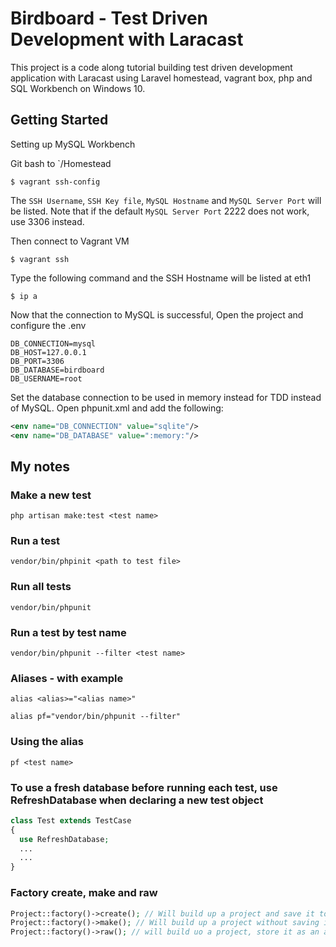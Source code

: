 # Birdboard - Test Driven Development with Laracast
This project is a code along tutorial building test driven development application with Laracast using Laravel homestead, vagrant box, php and SQL Workbench on Windows 10. 

## Getting Started
Setting up MySQL Workbench

Git bash to `/Homestead
```
$ vagrant ssh-config
```
The ```SSH Username```, ```SSH Key file```, ```MySQL Hostname``` and ```MySQL Server Port``` will be listed. Note that if the default ```MySQL Server Port``` 2222 does not work, use 3306 instead.

Then connect to Vagrant VM
 ```
 $ vagrant ssh
 ```
Type the following command and the SSH Hostname will be listed at eth1
```
$ ip a
```  

Now that the connection to MySQL is successful, Open the project and configure the .env
```
DB_CONNECTION=mysql
DB_HOST=127.0.0.1
DB_PORT=3306
DB_DATABASE=birdboard
DB_USERNAME=root
```
Set the database connection to be used in memory instead for TDD instead of MySQL. Open phpunit.xml and add the following:
``` xml
<env name="DB_CONNECTION" value="sqlite"/>
<env name="DB_DATABASE" value=":memory:"/>
```

## My notes
### Make a new test
```
php artisan make:test <test name>
```
### Run a test
```
vendor/bin/phpinit <path to test file>
```

### Run all tests
```
vendor/bin/phpunit
```

### Run a test by test name
```
vendor/bin/phpunit --filter <test name>
```

### Aliases - with example
```
alias <alias>="<alias name>"

alias pf="vendor/bin/phpunit --filter"
```
### Using the alias
```
pf <test name>
```
### To use a fresh database before running each test, use RefreshDatabase when declaring a new test object
```php
class Test extends TestCase 
{
  use RefreshDatabase;
  ...
  ...
}
```

### Factory create, make and raw
```php
Project::factory()->create(); // Will build up a project and save it to the database
Project::factory()->make(); // Will build up a project without saving it to the database
Project::factory()->raw(); // will build uo a project, store it as an array without saving it to the database
```
